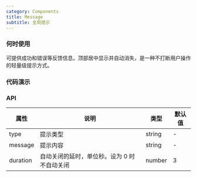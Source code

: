 ```yaml
---
category: Components
title: Message
subtitle: 全局提示
---
```


### 何时使用
可提供成功和错误等反馈信息。顶部居中显示并自动消失，是一种不打断用户操作的轻量级提示方式。


### 代码演示
<div id="code-demo"></div>

### API
| 属性 | 说明 | 类型 | 默认值 |
| --- | --- | --- | --- |
| type | 提示类型 | string | - |
| message | 提示内容 | string | - |
| duration | 自动关闭的延时，单位秒。设为 0 时不自动关闭 | number | 3

